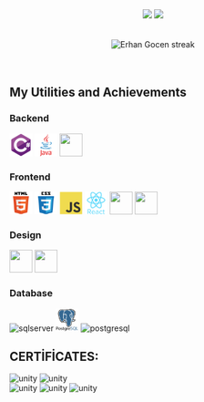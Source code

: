    <div> 
   <div align="center">
    <img src="https://github-readme-stats.vercel.app/api?username=erhangocen&show_icons=true&count_private=true&theme=react&hide_border=true&bg_color=0D1117" width="54%" />  
      <img src="https://github-readme-stats.vercel.app/api/top-langs/?username=erhangocen&hide=css,html&layout=compact&langs_count=6&count_private=true&theme=react&hide_border=true&bg_color=0D1117" width="44%"/>  
  </div> 
           
</div>  
<br/>
<br/>
<div align="center">
<img title="🔥 Get streak stats for your profile at git.io/streak-stats" alt="Erhan Gocen streak" src="https://github-readme-streak-stats.herokuapp.com/?user=erhangocen&theme=black-ice&hide_border=true&stroke=0000&background=0D1117"/>
</div>
<br/>
<br/>  
      
## My Utilities and Achievements
   
  ### Backend
  <p align="left">
  <img src="https://raw.githubusercontent.com/devicons/devicon/master/icons//csharp/csharp-original.svg" width="40" height="40" />

  <img src="https://raw.githubusercontent.com/devicons/devicon/master/icons/java/java-original-wordmark.svg" width="40" height="40" />
  <img src="https://cdn.jsdelivr.net/gh/devicons/devicon/icons/python/python-original.svg" width="40" height="40"/>
  </p>
      
  ### Frontend
  <p align="left">
  <img src="https://raw.githubusercontent.com/devicons/devicon/master/icons/html5/html5-original-wordmark.svg" width="40" height="40" />
  <img src="https://raw.githubusercontent.com/devicons/devicon/master/icons/css3/css3-original-wordmark.svg" width="40" height="40" />
  <img src="https://raw.githubusercontent.com/devicons/devicon/master/icons/javascript/javascript-original.svg" width="40" height="40" />
  <img src="https://raw.githubusercontent.com/devicons/devicon/master/icons/react/react-original-wordmark.svg" width="40" height="40" />
  <img src="https://icongr.am/devicon/angularjs-original.svg?size=128&color=currentColor" width="40" height="40"/>   <img src="https://cdn.jsdelivr.net/gh/devicons/devicon/icons/flutter/flutter-original.svg" width="40" height="40"/>
  
 </p>
  
  ### Design
  <p align="left">
  <img src="https://zeplin.io/static/favicon-256x256.png" width="40" height="40"/>
    <img src="https://cdn.jsdelivr.net/gh/devicons/devicon/icons/figma/figma-original.svg" width="40" height="40"/>
 </p>
 
 ### Database
  <p align="left">
  <img src="https://upload.wikimedia.org/wikipedia/de/thumb/8/8c/Microsoft_SQL_Server_Logo.svg/2000px-Microsoft_SQL_Server_Logo.svg.png" alt="sqlserver" width="40" height="40"/>
  <img src="https://raw.githubusercontent.com/devicons/devicon/master/icons/postgresql/postgresql-original-wordmark.svg" alt="postgresql" width="40" height="40"/>
  <img src="https://miro.medium.com/v2/resize:fit:300/1*R4c8lHBHuH5qyqOtZb3h-w.png" alt="postgresql" width="40" height="40"/>
 </p>
 
 
<p><h2>CERTİFİCATES:</h2></p>
<p>

<img src="https://github.com/erhangocen/erhangocen/blob/main/Proje%20Y%C3%B6netimi%20Temelleri.png?raw=true" alt="unity" width="240" height="160"/>
  
  <img src="https://github.com/erhangocen/erhangocen/blob/main/Projeyi%20Ba%C5%9Flatma%20Projeye%20Ba%C5%9Far%C4%B1yla%20Ad%C4%B1m%20Atma.png?raw=true" alt="unity" width="240" height="160"/>
  <br/>
<img src="https://raw.githubusercontent.com/erhangocen/erhangocen/main/PYTHON.png" alt="unity" width="240" height="160"/>

<img src="https://github.com/erhangocen/erhangocen/blob/main/JAVASCR%C4%B0PT.png?raw=true" alt="unity" width="240" height="160"/>

  <img src="https://github.com/erhangocen/erhangocen/blob/main/CSS.png?raw=true" alt="unity" width="240" height="160"/>
  

  
</p>
 

 
